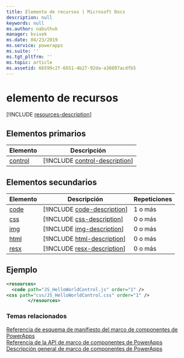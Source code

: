 ```yaml
---
title: Elemento de recursos | Microsoft Docs
description: null
keywords: null
ms.author: nabuthuk
manager: kvivek
ms.date: 04/23/2019
ms.service: powerapps
ms.suite: ''
ms.tgt_pltfrm: ''
ms.topic: article
ms.assetid: 66599c2f-6651-4b27-92da-a38897acdfb5
---
```


# <a name="resources-element"></a>elemento de recursos

[!INCLUDE [resources-description](includes/resources-description.md)]

## <a name="parent-elements"></a>Elementos primarios

|Elemento|Descripción|
|--|--|
|[control](control.md)|[!INCLUDE [control-description](includes/control-description.md)]|

## <a name="child-elements"></a>Elementos secundarios

|Elemento|Descripción|Repeticiones|
|--|--|--|
|[code](code.md)|[!INCLUDE [code-description](includes/code-description.md)]|1 o más|
|[css](css.md)|[!INCLUDE [css-description](includes/css-description.md)]|0 o más|
|[img](img.md)|[!INCLUDE [img-description](includes/img-description.md)]|0 o más|
|[html](html.md)|[!INCLUDE [html-description](includes/html-description.md)]|0 o más|
|[resx](resx.md)|[!INCLUDE [resx-description](includes/resx-description.md)]|0 o más|

## <a name="example"></a>Ejemplo

```xml
<resources>
  <code path="JS_HelloWorldControl.js" order="1" />
<css path="css/JS_HelloWorldControl.css" order="1" />
        </resources>
```

### <a name="related-topics"></a>Temas relacionados

[Referencia de esquema de manifiesto del marco de componentes de PowerApps](index.md)<br/>
[Referencia de la API de marco de componentes de PowerApps](../reference/index.md)<br/>
[Descripción general de marco de componentes de PowerApps](../overview.md)